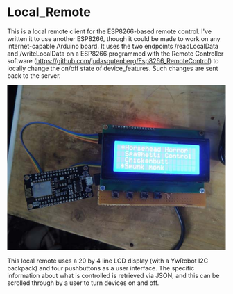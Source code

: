 # Local_Remote
This is a local remote client for the ESP8266-based remote control. I've written it to use another ESP8266, though it could be made to work on any internet-capable Arduino board. It uses the two endpoints /readLocalData and /writeLocalData on a ESP8266 programmed with the Remote Controller software (https://github.com/judasgutenberg/Esp8266_RemoteControl) to locally change the on/off state of device_features. Such changes are sent back to the server.

![alt text](localremote.jpg?raw=true)


This local remote uses a 20 by 4 line LCD display (with a YwRobot I2C backpack) and four pushbuttons as a user interface.  The specific information about what is controlled is retrieved via JSON, and this can be scrolled through by a user to turn devices on and off.
